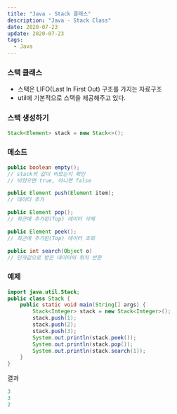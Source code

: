 ```yaml
---
title: "Java - Stack 클래스"
description: "Java - Stack Class"
date: 2020-07-23
update: 2020-07-23
tags:
  - Java
---
```



### 스택 클래스
- 스택은 LIFO(Last In First Out) 구조를 가지는 자료구조
- util에 기본적으로 스택을 제공해주고 있다.


### 스택 생성하기
```java
Stack<Element> stack = new Stack<>();
```


### 메소드
```java
public boolean empty();
// stack의 값이 비었는지 확인
// 비었으면 true, 아니면 false

public Element push(Element item);
// 데이터 추가

public Element pop();
// 최근에 추가된(Top) 데이터 삭제

public Element peek();
// 최근에 추가된(Top) 데이터 조회

public int search(Object o)
// 인자값으로 받은 데이터의 위치 반환
```


### 예제
```java
import java.util.Stack;
public class Stack {
    public static void main(String[] args) {
        Stack<Integer> stack = new Stack<Integer>(); 
        stack.push(1);
        stack.push(2);
        stack.push(3);
        System.out.println(stack.peek());
        System.out.println(stack.pop());
        System.out.println(stack.search(1));
    }
}
```

결과
```java
3
3
2
```
